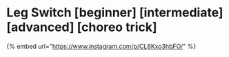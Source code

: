 # Leg Switch \[beginner] \[intermediate] \[advanced] \[choreo trick]

{% embed url="https://www.instagram.com/p/CL6Kxo3hbFO/" %}
